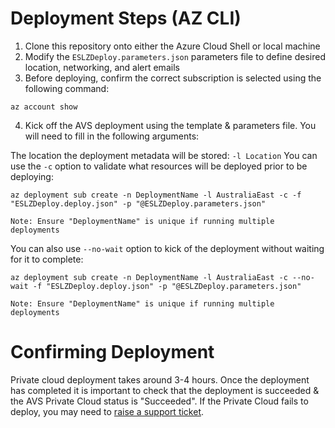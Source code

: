# Deployment Steps (AZ CLI)

1. Clone this repository onto either the Azure Cloud Shell or local machine
2. Modify the `ESLZDeploy.parameters.json` parameters file to define desired location, networking, and alert emails
3. Before deploying, confirm the correct subscription is selected using the following command:

```
az account show
```

4. Kick off the AVS deployment using the template & parameters file. You will need to fill in the following arguments:

The location the deployment metadata will be stored: `-l Location` You can use the `-c` option to validate what resources will be deployed prior to be deploying:

```
az deployment sub create -n DeploymentName -l AustraliaEast -c -f "ESLZDeploy.deploy.json" -p "@ESLZDeploy.parameters.json"

Note: Ensure "DeploymentName" is unique if running multiple deployments
```

You can also use `--no-wait` option to kick of the deployment without waiting for it to complete:

```
az deployment sub create -n DeploymentName -l AustraliaEast -c --no-wait -f "ESLZDeploy.deploy.json" -p "@ESLZDeploy.parameters.json"

Note: Ensure "DeploymentName" is unique if running multiple deployments
```

# Confirming Deployment

Private cloud deployment takes around 3-4 hours. Once the deployment has completed it is important to check that the deployment is succeeded & the AVS Private Cloud status is "Succeeded". If the Private Cloud fails to deploy, you may need to [raise a support ticket](https://docs.microsoft.com/en-us/azure/azure-vmware/fix-deployment-failures).
